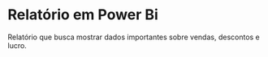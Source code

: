 # Relatório em Power Bi

Relatório que busca mostrar dados importantes sobre vendas, descontos e lucro.
